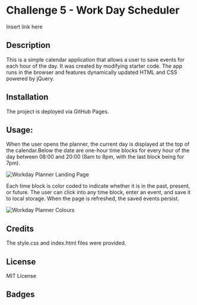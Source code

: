 # Challenge 5 - Work Day Scheduler

Insert link here

## Description

This is a simple calendar application that allows a user to save events for each hour of the day. It was created by modifying starter code. The app runs in the browser and features dynamically updated HTML and CSS powered by jQuery.

## Installation
The project is deployed via GitHub Pages.

## Usage:

When the user opens the planner, the current day is displayed at the top of the calendar.Below the date are one-hour time blocks for every hour of the day between 08:00 and 20:00 (8am to 8pm, with the last block being for 7pm). 

![Workday Planner Landing Page](https://user-images.githubusercontent.com/122234007/221419189-c16eb536-d095-41bc-8959-df39c408d935.png)


Each time block is color coded to indicate whether it is in the past, present, or future. The user can click into any time block, enter an event, and save it to local storage. When the page is refreshed, the saved events persist.

![Workday Planner Colours](https://user-images.githubusercontent.com/122234007/221419228-b5b08b91-83d4-4766-bef6-d0b8e6e3bcbb.png)


## Credits
The style.css and index.html files were provided.

## License
MIT License

## Badges
